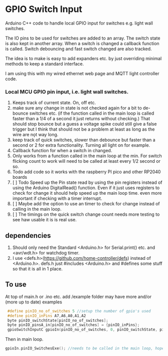 # GPIO Switch Input

Arduino C++ code to handle local GPIO input for switches e.g. light wall switches.

The IO pins to be used for switches are added to an array. The switch state is also kept in another array. When a switch is changed a callback function is called. Switch debouncing and fast switch changed are also tracked.

The idea is to make is easy to add expanders etc. by just overriding minimal methods to keep a standard interface.

I am using this with my wired ethernet web page and MQTT light controller code.

### Local MCU GPIO pin input, i.e. light wall switches.

1. Keeps track of current state. On, off etc.
2. make sure any change in state is not checked again for a bit to de-bounce switches etc. (if the function called in the main loop is called faster than a 1/4 of a second it just returns without checking.) That should stop bounce but a guess a voltage spike could still give a false trigger but I think that should not be a problem at least as long as the wire are nọ̣̣t way long.
3. keep track of quick switches, slower than debounce but faster than a second or 2 for extra functionality. Turning all light on for example.
4. Callback function for when a switch in changed.
5. Only works from a function called in the main loop at the min. For switch flicking count to work will need to be called at least every 1/2 second or   so.
6. Todo add code so it works with the raspberry PI pico and other RP2040 boards
7. [ ] Todo Speed up the Pin state read by using the pin registers instead of using the Arduino DigitalRead() function. Even if it just uses registers to check for change it should help speed up the main loop time. even more important if checking with a timer interrupt.
8. [ ] Maybe add the option to use an timer to check for change instead of calling in the main loop.
9. [ ] The timings on the quick switch change count needs more testing to see haw usable it is is real use.

## dependencies

1. Should only need the Standard <Arduino.h> for Serial.print() etc. and <avr/wdt.h> for watchdog timer.
2. I use <defs.h>(<https://github.com/home-controller/defs>) instead of <Arduino.h>. defs.h just #includes <Arduino.h> and #defines some stuff so that it is all in 1 place.

## To use

At top of main.h or .ino etc. add
/example folder may have more and/or (more up to date) examples

```c++
 #define pinIO_no_of_switches 5 //setup the number of gpio's used
 #define pinIO_inPins A7,A6,A0,A1,A2
 byte pinIO_switchState[pinIO_no_of_switches]; 
 byte pinIO_pinsA_in[pinIO_no_of_switches] = {pinIO_inPins};
 gpioSwitchInputC gpioIn(pinIO_no_of_switches, 0, pinIO_switchState, pinIO_pinsA_in);
```

 Then in main loop.

```c++
gpioIn.pinIO_SwitchesExe(); //needs to be called in the main loop, hopefully at least every 1/4 second or may mess up switch flick count.
```
